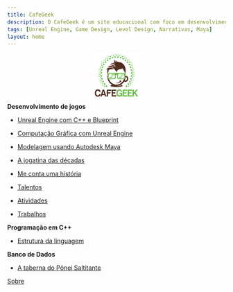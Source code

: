 ```yaml
---
title: CafeGeek
description: O CafeGeek é um site educacional com foco em desenvolvimento de jogos digitais e as disciplinas que orbitam este fantástico mundo.
tags: [Unreal Engine, Game Design, Level Design, Narrativas, Maya]
layout: home
---
```


<p align="center">
<img align="center" width="100" height="100" src="imagens/cafegeek_small.webp" alt="Logo cafegeek_small" title="CafeGeek">
</p>

**Desenvolvimento de jogos**

- [Unreal Engine com C++ e Blueprint](https://cafegeek.eti.br/unreal-engine/index.html)    

- [Computação Gráfica com Unreal Engine](computacao-grafica/index.html)   

- [Modelagem usando Autodesk Maya](autodesk-maya/index.html)   

- [A jogatina das décadas](a_jogatina_das_decadas/index.html)     

- [Me conta uma história](me_conte_uma_historia/index.html)   

- [Talentos](trabalhos/jogos_digitais_talentos.drawio.html)

- [Atividades](trabalhos/jogos_digitais_atividades.drawio.html)

<!--- [Porque eu amo Game Design](porque_eu_amo_game_design/index.html)   -->

- [Trabalhos](trabalhos/index.html)

**Programação em C++**

- [Estrutura da linguagem](cpp/index.html)  

**Banco de Dados**

- [A taberna do Pônei Saltitante](a_taberna_ponei_saltitante/index.html)
<!-- - [Segurança com Oracle](#)-->
<!-- - [Consultas analíticas usando Rank](#)    -->


[Sobre](about.html)
